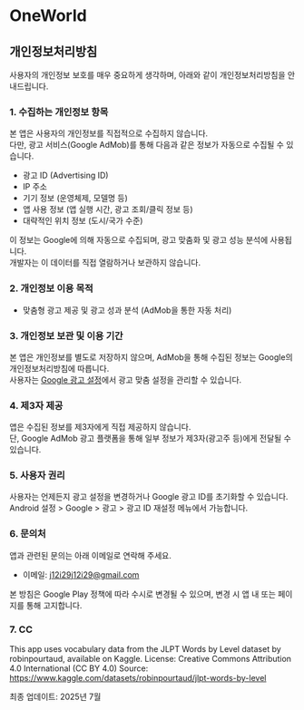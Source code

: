 # OneWorld

## 개인정보처리방침

사용자의 개인정보 보호를 매우 중요하게 생각하며, 아래와 같이 개인정보처리방침을 안내드립니다.

### 1. 수집하는 개인정보 항목
본 앱은 사용자의 개인정보를 직접적으로 수집하지 않습니다.  
다만, 광고 서비스(Google AdMob)를 통해 다음과 같은 정보가 자동으로 수집될 수 있습니다.

- 광고 ID (Advertising ID)
- IP 주소
- 기기 정보 (운영체제, 모델명 등)
- 앱 사용 정보 (앱 실행 시간, 광고 조회/클릭 정보 등)
- 대략적인 위치 정보 (도시/국가 수준)

이 정보는 Google에 의해 자동으로 수집되며, 광고 맞춤화 및 광고 성능 분석에 사용됩니다.  
개발자는 이 데이터를 직접 열람하거나 보관하지 않습니다.

### 2. 개인정보 이용 목적
- 맞춤형 광고 제공 및 광고 성과 분석 (AdMob을 통한 자동 처리)

### 3. 개인정보 보관 및 이용 기간
본 앱은 개인정보를 별도로 저장하지 않으며, AdMob을 통해 수집된 정보는 Google의 개인정보처리방침에 따릅니다.  
사용자는 [Google 광고 설정](https://adssettings.google.com/)에서 광고 맞춤 설정을 관리할 수 있습니다.

### 4. 제3자 제공
앱은 수집된 정보를 제3자에게 직접 제공하지 않습니다.  
단, Google AdMob 광고 플랫폼을 통해 일부 정보가 제3자(광고주 등)에게 전달될 수 있습니다.

### 5. 사용자 권리
사용자는 언제든지 광고 설정을 변경하거나 Google 광고 ID를 초기화할 수 있습니다.  
Android 설정 > Google > 광고 > 광고 ID 재설정 메뉴에서 가능합니다.

### 6. 문의처
앱과 관련된 문의는 아래 이메일로 연락해 주세요.

- 이메일: j12i29j12i29@gmail.com

본 방침은 Google Play 정책에 따라 수시로 변경될 수 있으며, 변경 시 앱 내 또는 페이지를 통해 고지합니다.

### 7. CC

This app uses vocabulary data from the JLPT Words by Level dataset by robinpourtaud, available on Kaggle.
License: Creative Commons Attribution 4.0 International (CC BY 4.0)
Source: https://www.kaggle.com/datasets/robinpourtaud/jlpt-words-by-level

최종 업데이트: 2025년 7월

